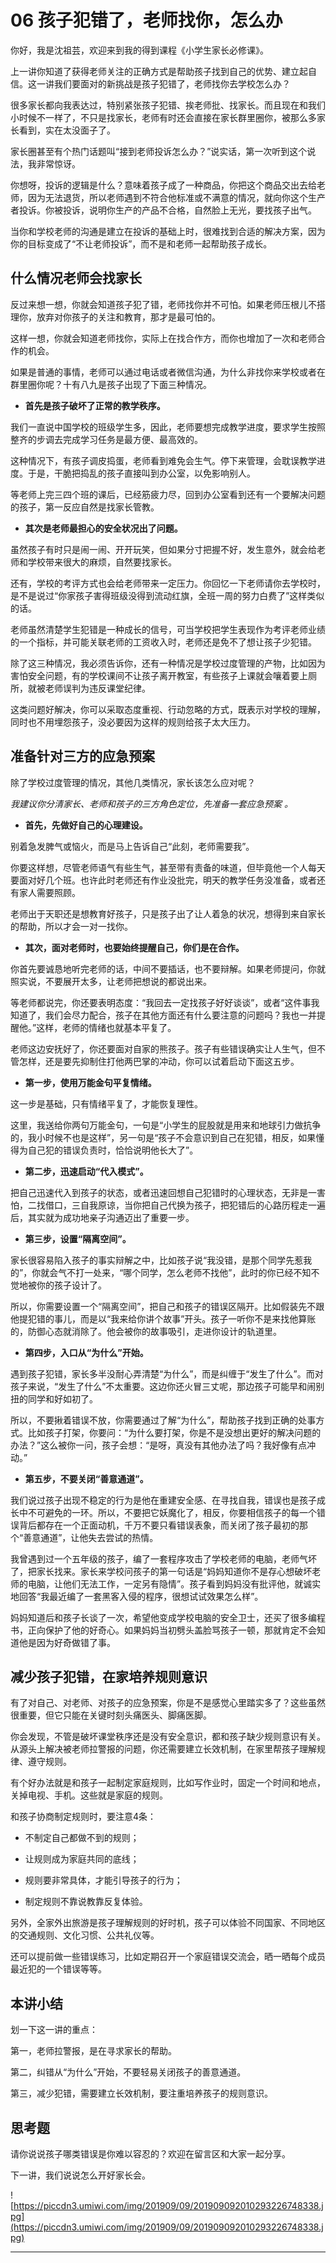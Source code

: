 # 06 孩子犯错了，老师找你，怎么办

你好，我是沈祖芸，欢迎来到我的得到课程《小学生家长必修课》。

上一讲你知道了获得老师关注的正确方式是帮助孩子找到自己的优势、建立起自信。这一讲我们要面对的新挑战是孩子犯错了，老师找你去学校怎么办？

很多家长都向我表达过，特别紧张孩子犯错、挨老师批、找家长。而且现在和我们小时候不一样了，不只是找家长，老师有时还会直接在家长群里圈你，被那么多家长看到，实在太没面子了。

家长圈甚至有个热门话题叫“接到老师投诉怎么办？”说实话，第一次听到这个说法，我非常惊讶。

你想呀，投诉的逻辑是什么？意味着孩子成了一种商品，你把这个商品交出去给老师，因为无法退货，所以老师遇到不符合他标准或不满意的情况，就向你这个生产者投诉。你被投诉，说明你生产的产品不合格，自然脸上无光，要找孩子出气。

当你和学校老师的沟通是建立在投诉的基础上时，很难找到合适的解决方案，因为你的目标变成了“不让老师投诉”，而不是和老师一起帮助孩子成长。

## 什么情况老师会找家长

反过来想一想，你就会知道孩子犯了错，老师找你并不可怕。如果老师压根儿不搭理你，放弃对你孩子的关注和教育，那才是最可怕的。

这样一想，你就会知道老师找你，实际上在找合作方，而你也增加了一次和老师合作的机会。

如果是普通的事情，老师可以通过电话或者微信沟通，为什么非找你来学校或者在群里圈你呢？十有八九是孩子出现了下面三种情况。

* **首先是孩子破坏了正常的教学秩序。** 

我们一直说中国学校的班级学生多，因此，老师要想完成教学进度，要求学生按照整齐的步调去完成学习任务是最方便、最高效的。

这种情况下，有孩子调皮捣蛋，老师看到难免会生气。停下来管理，会耽误教学进度。于是，干脆把捣乱的孩子直接叫到办公室，以免影响别人。

等老师上完三四个班的课后，已经筋疲力尽，回到办公室看到还有一个要解决问题的孩子，第一反应自然是找家长管教。

* **其次是老师最担心的安全状况出了问题。** 

虽然孩子有时只是闹一闹、开开玩笑，但如果分寸把握不好，发生意外，就会给老师和学校带来很大的麻烦，自然要找家长。

还有，学校的考评方式也会给老师带来一定压力。你回忆一下老师请你去学校时，是不是说过“你家孩子害得班级没得到流动红旗，全班一周的努力白费了”这样类似的话。

老师虽然清楚学生犯错是一种成长的信号，可当学校把学生表现作为考评老师业绩的一个指标，并可能关联老师的工资收入时，老师还是免不了想让孩子少犯错。

除了这三种情况，我必须告诉你，还有一种情况是学校过度管理的产物，比如因为害怕安全问题，有的学校课间不让孩子离开教室，有些孩子上课就会嚷着要上厕所，就被老师误判为违反课堂纪律。

这类问题好解决，你可以采取态度重视、行动忽略的方式，既表示对学校的理解，同时也不用埋怨孩子，没必要因为这样的规则给孩子太大压力。

## 准备针对三方的应急预案

除了学校过度管理的情况，其他几类情况，家长该怎么应对呢？

 *我建议你分清家长、老师和孩子的三方角色定位，先准备一套应急预案*  *。*

* **首先，先做好自己的心理建设。** 

别着急发脾气或恼火，而是马上告诉自己“此刻，老师需要我”。

你要这样想，尽管老师语气有些生气，甚至带有责备的味道，但毕竟他一个人每天要面对好几个班。也许此时老师还有作业没批完，明天的教学任务没准备，或者还有家人需要照顾。

老师出于天职还是想教育好孩子，只是孩子出了让人着急的状况，想得到来自家长的帮助，所以才会一对一找你。

* **其次，面对老师时，也要始终提醒自己，你们是在合作。** 

你首先要诚恳地听完老师的话，中间不要插话，也不要辩解。如果老师提问，你就照实说，不要展开太多，让老师把想说的都说出来。

等老师都说完，你还要表明态度：“我回去一定找孩子好好谈谈”，或者“这件事我知道了，我们会尽力配合，孩子在其他方面还有什么要注意的问题吗？我也一并提醒他。”这样，老师的情绪也就基本平复了。

老师这边安抚好了，你还要面对自家的熊孩子。孩子有些错误确实让人生气，但不管怎样，还是要先抑制住打他两巴掌的冲动，你可以试着启动下面这五步。

* **第一步，使用万能金句平复情绪。** 

这一步是基础，只有情绪平复了，才能恢复理性。

这里，我送给你两句万能金句，一句是“小学生的屁股就是用来和地球引力做抗争的，我小时候不也是这样”，另一句是“孩子不会意识到自己在犯错，相反，如果懂得为自己犯的错误负责时，恰恰说明他长大了”。

* **第二步，迅速启动“代入模式”。** 

把自己迅速代入到孩子的状态，或者迅速回想自己犯错时的心理状态，无非是一害怕，二找借口，三自我原谅，当你把自己代换为孩子，把犯错后的心路历程走一遍后，其实就为成功地亲子沟通迈出了重要一步。 

* **第三步，设置“隔离空间”。** 

家长很容易陷入孩子的事实辩解之中，比如孩子说“我没错，是那个同学先惹我的”，你就会气不打一处来，“哪个同学，怎么老师不找他”，此时的你已经不知不觉地被你的孩子设计了。

所以，你需要设置一个“隔离空间”，把自己和孩子的错误区隔开。比如假装先不跟他提犯错的事儿，而是以“我来给你讲个故事”开头。孩子一听你不是来找他算账的，防御心态就消除了。他会被你的故事吸引，走进你设计的轨道里。

* **第四步，入口从“为什么”开始。** 

遇到孩子犯错，家长多半没耐心弄清楚“为什么”，而是纠缠于“发生了什么”。而对孩子来说，“发生了什么”不太重要。这边你还火冒三丈呢，那边孩子可能早和闹别扭的同学和好如初了。

所以，不要揪着错误不放，你需要通过了解“为什么”，帮助孩子找到正确的处事方式。比如孩子打架，你要问：“为什么要打架，你是不是没想出更好的解决问题的办法？”这么被你一问，孩子会想：“是呀，真没有其他办法了吗？我好像有点冲动。”

* **第五步，不要关闭“善意通道”。** 

我们说过孩子出现不稳定的行为是他在重建安全感、在寻找自我，错误也是孩子成长中不可避免的一环。所以，不要把它妖魔化了，相反，你要相信孩子的每一个错误背后都存在一个正面动机，千万不要只看错误表象，而关闭了孩子最初的那个“善意通道”，让他失去尝试的热情。

我曾遇到过一个五年级的孩子，编了一套程序攻击了学校老师的电脑，老师气坏了，把家长找来。家长来学校问孩子的第一句话是“妈妈知道你不是存心想破坏老师的电脑，让他们无法工作，一定另有隐情”。孩子看到妈妈没有批评他，就诚实地回答“我最近编了一套黑客入侵的程序，很想试试效果怎么样”。

妈妈知道后和孩子长谈了一次，希望他变成学校电脑的安全卫士，还买了很多编程书，正向保护了他的好奇心。如果妈妈当初劈头盖脸骂孩子一顿，那就肯定不会知道他是因为好奇做错了事。

## 减少孩子犯错，在家培养规则意识

有了对自己、对老师、对孩子的应急预案，你是不是感觉心里踏实多了？这些虽然很重要，但它只能在关键时刻头痛医头、脚痛医脚。

你会发现，不管是破坏课堂秩序还是没有安全意识，都和孩子缺少规则意识有关。从源头上解决被老师拉警报的问题，你还需要建立长效机制，在家里帮孩子理解规律、遵守规则。

有个好办法就是和孩子一起制定家庭规则，比如写作业时，固定一个时间和地点，关掉电视、手机。这些就是家庭的规则。

和孩子协商制定规则时，要注意4条：

* 不制定自己都做不到的规则；

* 让规则成为家庭共同的底线；

* 规则要非常具体，才能引导孩子的行为；

* 制定规则不靠说教靠反复体验。

另外，全家外出旅游是孩子理解规则的好时机，孩子可以体验不同国家、不同地区的交通规则、文化习惯、公共礼仪等。

还可以提前做一些错误练习，比如定期召开一个家庭错误交流会，晒一晒每个成员最近犯的一个错误等等。

## 本讲小结

划一下这一讲的重点：

第一，老师拉警报，是在寻求家长的帮助。

第二，纠错从“为什么”开始，不要轻易关闭孩子的善意通道。

第三，减少犯错，需要建立长效机制，要注重培养孩子的规则意识。

## 思考题

请你说说孩子哪类错误是你难以容忍的？欢迎在留言区和大家一起分享。

下一讲，我们说说怎么开好家长会。

![https://piccdn3.umiwi.com/img/201909/09/201909092010293226748338.jpg](https://piccdn3.umiwi.com/img/201909/09/201909092010293226748338.jpg)

---
